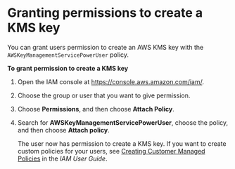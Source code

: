 # Granting permissions to create a KMS key<a name="granting-kms-permissions"></a>

You can grant users permission to create an AWS KMS key with the `AWSKeyManagementServicePowerUser` policy\.

**To grant permission to create a KMS key**

1. Open the IAM console at [https://console\.aws\.amazon\.com/iam/](https://console.aws.amazon.com/iam/)\.

1. Choose the group or user that you want to give permission\.

1.  Choose **Permissions**, and then choose **Attach Policy**\. 

1. Search for **AWSKeyManagementServicePowerUser**, choose the policy, and then choose **Attach policy**\. 

   The user now has permission to create a KMS key\. If you want to create custom policies for your users, see [Creating Customer Managed Policies](https://docs.aws.amazon.com/IAM/latest/UserGuide/access_policies_managed-using.html#create-managed-policy-console) in the *IAM User Guide*\.